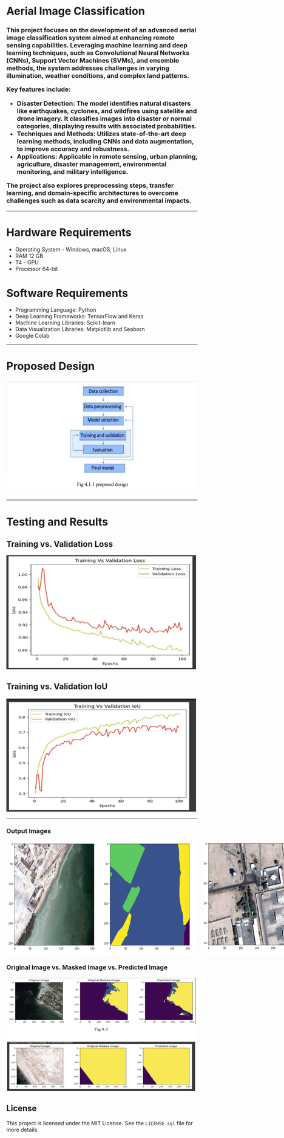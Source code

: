 <h1><strong>Aerial Image Classification</strong></h1>
<h3>This project focuses on the development of an advanced aerial image classification system aimed at enhancing remote sensing capabilities. Leveraging machine learning and deep learning techniques, such as Convolutional Neural Networks (CNNs), Support Vector Machines (SVMs), and ensemble methods, the system addresses challenges in varying illumination, weather conditions, and complex land patterns. 

Key features include:
- <strong>Disaster Detection:</strong> The model identifies natural disasters like earthquakes, cyclones, and wildfires using satellite and drone imagery. It classifies images into disaster or normal categories, displaying results with associated probabilities.
- <strong>Techniques and Methods:</strong> Utilizes state-of-the-art deep learning methods, including CNNs and data augmentation, to improve accuracy and robustness.
- <strong>Applications:</strong> Applicable in remote sensing, urban planning, agriculture, disaster management, environmental monitoring, and military intelligence.

The project also explores preprocessing steps, transfer learning, and domain-specific architectures to overcome challenges such as data scarcity and environmental impacts.</h3>
<hr>
<h1>Hardware Requirements</h1>
<ul>
  <li>Operating System - Windows, macOS, Linux</li>
  <li>RAM 12 GB</li>
  <li>T4 - GPU</li>
  <li>Processor 64-bit</li>
</ul>
<h1>Software Requirements</h1>
<ul>
  <li>Programming Language: Python</li>
  <li>Deep Learning Frameworks: TensorFlow and Keras</li>
  <li>Machine Learning Libraries: Scikit-learn</li>
  <li>Data Visualization Libraries: Matplotlib and Seaborn</li>
  <li>Google Colab</li>
</ul>
<hr>
<h1>Proposed Design</h1>
<img src="pd.png" alt="Proposed Design" width="500" height="300">
<hr>
<h1>Testing and Results</h1>
<h2>Training vs. Validation Loss</h2>
<img src="graph1.png" alt="Training vs. Validation Loss" width="500" height="300">
<h2>Training vs. Validation IoU</h2>
<img src="graph2.png" alt="Training vs. Validation IoU" width="500" height="300">
<hr>
<h3>Output Images</h3>

<div style="display: flex; gap: 20px;">
  <img src="body_description.png" alt="Original Image" width="500" height="300">
  <img src="body_description2.png" alt="Masked Image" width="500" height="300">
</div>

<h3>Original Image vs. Masked Image vs. Predicted Image</h3>
<img src="classified_image.png" alt="Predicted Image" width="500" height="300">

<h2>License</h2>
    <p>This project is licensed under the MIT License. See the <code>LICENSE.sql</code> file for more details.</p>
